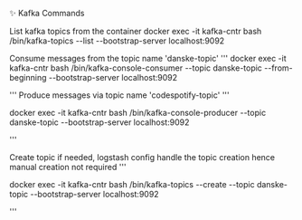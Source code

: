✨ Kafka Commands

List kafka topics from the container
docker exec -it kafka-cntr bash /bin/kafka-topics --list --bootstrap-server localhost:9092


Consume messages from the topic name 'danske-topic'
'''
        docker exec -it kafka-cntr bash /bin/kafka-console-consumer --topic danske-topic --from-beginning --bootstrap-server localhost:9092

'''
Produce messages via topic name 'codespotify-topic'
'''

docker exec -it kafka-cntr bash /bin/kafka-console-producer --topic danske-topic --bootstrap-server localhost:9092

'''

Create topic if needed, logstash config handle the topic creation hence manual creation not required
'''

docker exec -it kafka-cntr bash /bin/kafka-topics --create --topic danske-topic --bootstrap-server localhost:9092

'''